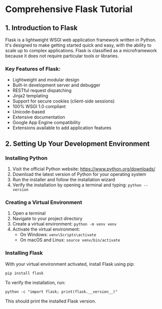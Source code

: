 # Comprehensive Flask Tutorial

## 1. Introduction to Flask

Flask is a lightweight WSGI web application framework written in Python. It's designed to make getting started quick and easy, with the ability to scale up to complex applications. Flask is classified as a microframework because it does not require particular tools or libraries.

### Key Features of Flask:
- Lightweight and modular design
- Built-in development server and debugger
- RESTful request dispatching
- Jinja2 templating
- Support for secure cookies (client-side sessions)
- 100% WSGI 1.0 compliant
- Unicode-based
- Extensive documentation
- Google App Engine compatibility
- Extensions available to add application features

## 2. Setting Up Your Development Environment

### Installing Python
1. Visit the official Python website: https://www.python.org/downloads/
2. Download the latest version of Python for your operating system
3. Run the installer and follow the installation wizard
4. Verify the installation by opening a terminal and typing: `python --version`

### Creating a Virtual Environment
1. Open a terminal
2. Navigate to your project directory
3. Create a virtual environment: `python -m venv venv`
4. Activate the virtual environment:
   - On Windows: `venv\Scripts\activate`
   - On macOS and Linux: `source venv/bin/activate`

### Installing Flask
With your virtual environment activated, install Flask using pip:

```
pip install flask
```

To verify the installation, run:

```
python -c "import flask; print(flask.__version__)"
```

This should print the installed Flask version.
